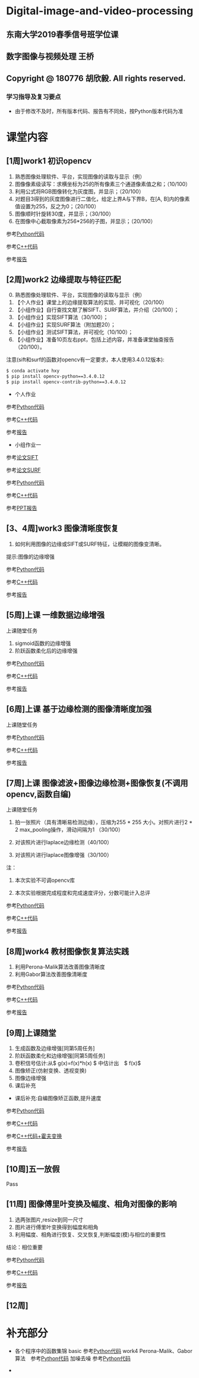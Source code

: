 # Digital-image-and-video-processing
## 东南大学2019春季信号班学位课 
## 数字图像与视频处理 王桥
## Copyright @ 180776 胡欣毅.  All rights reserved. 

### 学习指导及复习要点
- 由于修改不及时，所有版本代码、报告有不同处，按Python版本代码为准

# 课堂内容
## [1周]work1 初识opencv
1. 熟悉图像处理软件、平台，实现图像的读取与显示（例）
2. 图像像素级读写：求横坐标为25的所有像素三个通道像素值之和；（10/100）
3. 利用公式将RGB图像转化为灰度图，并显示；（20/100）
4. 对题目3得到的灰度图像进行二值化，给定上界A与下界B，在[A, B]内的像素值设置为255，反之为0；（20/100）
5. 图像顺时针旋转30度，并显示；（30/100）
6. 在图像中心截取像素为256*256的子图，并显示；（20/100）

参考[Python代码](/work1/Python/Task1.ipynb)

参考[C++代码](/work1/c++/hxy.cpp)

参考[报告](/work1/Task1.pdf)




## [2周]work2 边缘提取与特征匹配
0. 熟悉图像处理软件、平台，实现图像的读取与显示（例）
1. 【个人作业】课堂上的边缘提取算法的实现、并可视化（20/100）
2. 【小组作业】自行查找文献了解SIFT、SURF算法，并介绍（20/100）；
3. 【小组作业】实现SIFT算法（30/100）；
4. 【小组作业】实现SURF算法（附加题20）；
5. 【小组作业】测试SIFT算法，并可视化（10/100）；
6. 【小组作业】准备10页左右ppt，包括上述内容，并准备课堂抽查报告（20/100）。


注意(sift和surf的函数对opencv有一定要求，本人使用3.4.0.12版本):
```bash
$ conda activate hxy
$ pip install opencv-python==3.4.0.12 
$ pip install opencv-contrib-python==3.4.0.12
```
* 个人作业

参考[Python代码](/work2/Python/Task2.ipynb)

参考[C++代码](/work2/c++/hxy.cpp)

参考[报告](/work2/Task2.pdf)


* 小组作业一

参考[论文SIFT](/work2/SIFT.pdf)

参考[论文SURF](/work2/SURF.pdf)

参考[Python代码](/work2/team_work/sift.py)

参考[C++代码](/work2/team_work/c++/team1.cpp)

参考[PPT报告](/work2/team_work/ppt_sift_surf/zh.pdf)



## [3、4周]work3 图像清晰度恢复
1. 如何利用图像的边缘或SIFT或SURF特征，让模糊的图像变清晰。

提示:图像的边缘增强

参考[Python代码](/work3/Python/Task3.ipynb)

参考[C++代码](/work3/c++/hxy.cpp)

参考[报告](/work3/Task3.pdf)



## [5周]上课 一维数据边缘增强
上课随堂任务
1. sigmoid函数的边缘增强
2. 阶跃函数柔化后的边缘增强


参考[Python代码](/5周上课/class_task.ipynb)

参考[C++代码](/5周上课/c++/hxy.cpp)

参考[报告](/5周上课/class_task.pdf)


## [6周]上课 基于边缘检测的图像清晰度加强
上课随堂任务


参考[Python代码](/6周上课/class_task.ipynb)

参考[C++代码](/6周上课/c++/hxy.cpp)

参考[报告](/6周上课/class_task.pdf)


## [7周]上课 图像滤波+图像边缘检测+图像恢复(不调用opencv,函数自编)
上课随堂任务

1. 拍一张照片（具有清晰易检测边缘），压缩为255 * 255 大小。对照片进行2 * 2 max_pooling操作，滑动间隔为1 （30/100）

2. 对该照片进行laplace边缘检测（40/100）

3. 对该照片进行laplace图像增强（30/100）

注：
1. 本次实验不可调opencv库

2. 本次实验根据完成程度和完成速度评分，分数可能计入总评

参考[Python代码](/7周上课/class_task.ipynb)

参考[C++代码](/7周上课/c++/hxy.cpp)

参考[报告](/7周上课/class_task.pdf)



## [8周]work4 教材图像恢复算法实践

1. 利用Perona-Malik算法改善图像清晰度
2. 利用Gabor算法改善图像清晰度

参考[Python代码](/work4/Task4.ipynb)

参考[C++代码](/work4/c++/hxy.cpp)

参考[报告](/work4/Task4.pdf)

## [9周]上课随堂

1. 生成函数及边缘增强[同第5周任务]
2. 阶跃函数柔化和边缘增强[同第5周任务]
3. 卷积信号估计:从$ g(x)=f(x)*h(x) $ 中估计出　$ f(x)$
4. 图像矫正(仿射变换、透视变换)
5. 图像边缘增强
6. 课后补充
* 课后补充:自编图像矫正函数,提升速度

参考[Python代码](/9周上课/Python/class_task.ipynb)

参考[C++代码](/9周上课/c++/hxy.cpp)

参考[C++代码+霍夫变换](/9周上课/c++/wrap_hough.cpp)

参考[报告](/9周上课/class_task.pdf)

## [10周]五一放假
Pass


## [11周] 图像傅里叶变换及幅度、相角对图像的影响
1. 选两张图片,resize到同一尺寸
2. 图片进行傅里叶变换得到幅度和相角
3. 利用幅度、相角进行恢复、交叉恢复,判断幅度(模)与相位的重要性

结论：相位重要

参考[Python代码](/11周上课/Python/class_task.ipynb)

参考[C++代码](/11周上课/c++/hxy.cpp)

参考[报告](/11周上课/class_task.pdf)



## [12周] 







# 补充部分

* 各个程序中的函数集锦
basic 参考[Python代码](/my_definition/basic.py)
work4 Perona-Malik、Gabor算法　参考[Python代码](/my_definition/PM_gabor.py)
加噪去噪 参考[Python代码](/my_definition/noise_denoise.py)


* 

